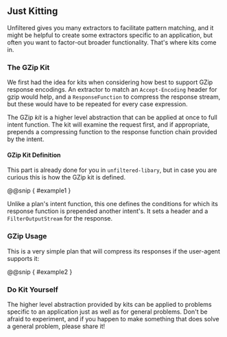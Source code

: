 Just Kitting
------------

Unfiltered gives you many extractors to facilitate pattern matching,
and it might be helpful to create some extractors specific to an
application, but often you want to factor-out broader functionality.
That's where kits come in.

### The GZip Kit

We first had the idea for kits when considering how best to support
GZip response encodings. An extractor to match an `Accept-Encoding`
header for gzip would help, and a `ResponseFunction` to compress the
response stream, but these would have to be repeated for every case
expression.

The GZip *kit* is a higher level abstraction that can be applied at
once to full intent function. The kit will examine the request first,
and if appropriate, prepends a compressing function to the response
function chain provided by the intent.

#### GZip Kit Definition

This part is already done for you in `unfiltered-libary`, but in case
you are curious this is how the GZip kit is defined.

@@snip [ ](../../main/scala/08/b.scala) { #example1 }

Unlike a plan's intent function, this one defines the conditions for
which its response function is prepended another intent's. It sets
a header and a `FilterOutputStream` for the response.

### GZip Usage

This is a very simple plan that will compress its responses if the
user-agent supports it:

@@snip [ ](../../main/scala/08/b.scala) { #example2 }

### Do Kit Yourself

The higher level abstraction provided by kits can be applied to
problems specific to an application just as well as for general
problems. Don't be afraid to experiment, and if you happen to make
something that does solve a general problem, please share it!
